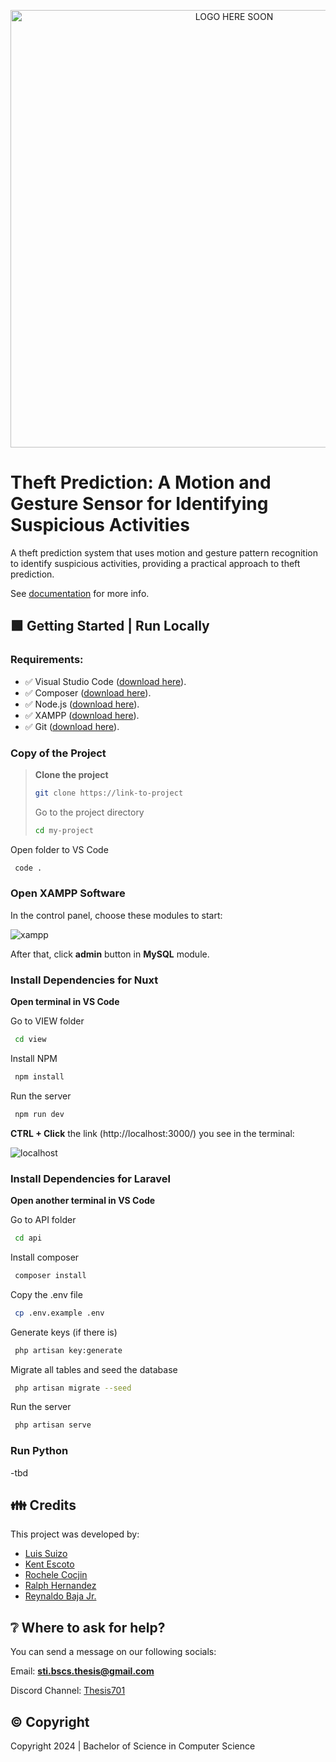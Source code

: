 <p align="center">
  <img src="..." alt="LOGO HERE SOON" width="700" />
</p>

# Theft Prediction: A Motion and Gesture Sensor for Identifying Suspicious Activities
A theft prediction system that uses motion and gesture pattern recognition to identify suspicious activities, providing a practical approach to theft prediction.

See [documentation](https://drive.google.com/file/d/13JfqGKbeYx3t3D2HC0iH9tSk4r64igUF/view?usp=sharing) for more info.


## 🟩 Getting Started | Run Locally

### Requirements:

- ✅ Visual Studio Code ([download here](https://code.visualstudio.com/)).
- ✅ Composer ([download here](https://getcomposer.org/)).
- ✅ Node.js ([download here](https://nodejs.org/en)).
- ✅ XAMPP ([download here](https://www.apachefriends.org/)).
- ✅ Git ([download here](https://git-scm.com/downloads)).

### Copy of the Project

> **Clone the project**
> ```bash
> git clone https://link-to-project
> ```
> Go to the project directory
> ```bash
> cd my-project
> ```

Open folder to VS Code

```bash
 code .
```

### Open XAMPP Software

In the control panel, choose these modules to start:

![xampp](https://drive.google.com/uc?export=view&id=1MaZx_BNTGF825tGRqm4aav16ggfK3gMp)

After that, click **admin** button in **MySQL** module.

### Install Dependencies for Nuxt

**Open terminal in VS Code**

Go to VIEW folder

```bash
 cd view
```

Install NPM

```bash
 npm install
```

Run the server

```bash
 npm run dev
```

**CTRL + Click** the link (http://localhost:3000/) you see in the terminal:

![localhost](https://drive.google.com/uc?export=view&id=1ZUasDbDnpKBn2sKebAHRpFY8HsPvE9Sb)

### Install Dependencies for Laravel

**Open another terminal in VS Code**

Go to API folder

```bash
 cd api
```

Install composer

```bash
 composer install
```

Copy the .env file

```bash
 cp .env.example .env
```

Generate keys (if there is)

```bash
 php artisan key:generate
```

Migrate all tables and seed the database

```bash
 php artisan migrate --seed
```

Run the server

```bash
 php artisan serve
```

### Run Python
-tbd



## 👪 Credits
This project was developed by:
- [Luis Suizo](https://github.com/evander092002)
- [Kent Escoto](https://github.com/KJLEscoto)
- [Rochele Cocjin](https://github.com/iochel)
- [Ralph Hernandez](https://github.com/yourboiralph)
- [Reynaldo Baja Jr.](https://github.com/rey-cloud)


## ❔ Where to ask for help?
You can send a message on our following socials:

Email: **sti.bscs.thesis@gmail.com**

Discord Channel: [Thesis701](https://discord.gg/CBUbE33zPF)


## ©️ Copyright
Copyright 2024 | Bachelor of Science in Computer Science


